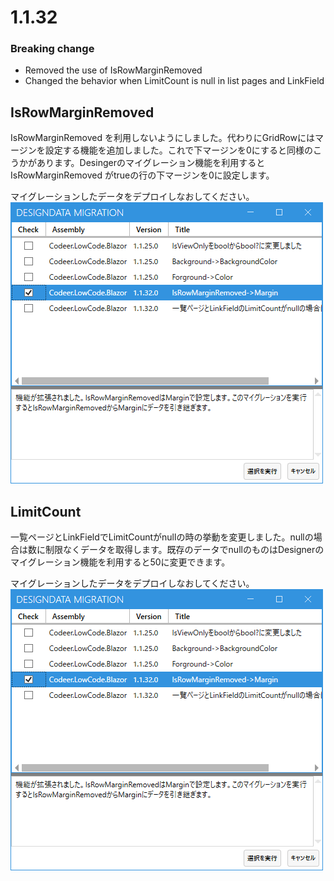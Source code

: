 # 1.1.32

### Breaking change
- Removed the use of IsRowMarginRemoved
- Changed the behavior when LimitCount is null in list pages and LinkField

## IsRowMarginRemoved
IsRowMarginRemoved を利用しないようにしました。代わりにGridRowにはマージンを設定する機能を追加しました。これで下マージンを0にすると同様のこうかがあります。Desingerのマイグレーション機能を利用すると IsRowMarginRemoved がtrueの行の下マージンを0に設定します。

マイグレーションしたデータをデプロイしなおしてください。
![マイグレーション](images/1.1.32/1.png)

## LimitCount
一覧ページとLinkFieldでLimitCountがnullの時の挙動を変更しました。nullの場合は数に制限なくデータを取得します。既存のデータでnullのものはDesignerのマイグレーション機能を利用すると50に変更できます。

マイグレーションしたデータをデプロイしなおしてください。
![マイグレーション](images/1.1.32/1.png)



